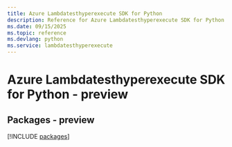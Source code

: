 ```yaml
---
title: Azure Lambdatesthyperexecute SDK for Python
description: Reference for Azure Lambdatesthyperexecute SDK for Python
ms.date: 09/15/2025
ms.topic: reference
ms.devlang: python
ms.service: lambdatesthyperexecute
---
```

# Azure Lambdatesthyperexecute SDK for Python - preview
## Packages - preview
[!INCLUDE [packages](lambdatesthyperexecute-index.md)]